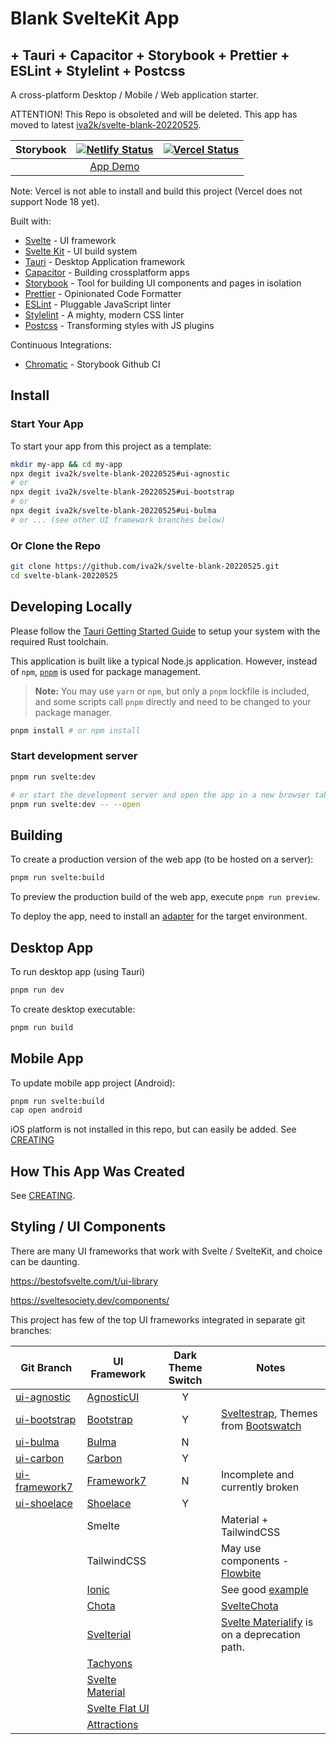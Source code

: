 # Blank SvelteKit App

## + Tauri + Capacitor + Storybook + Prettier + ESLint + Stylelint + Postcss

A cross-platform Desktop / Mobile / Web application starter.

ATTENTION! This Repo is obsoleted and will be deleted. This app has moved to latest [iva2k/svelte-blank-20220525](https://github.com/iva2k/svelte-blank-20221125).

<!-- prettier-ignore -->
|Storybook| [![Netlify Status](https://api.netlify.com/api/v1/badges/8a3028e8-f005-4617-9190-f54092b6e9c3/deploy-status)](https://app.netlify.com/sites/svelte-blank-20220525/deploys) |  [![Vercel Status](https://shields.io/github/deployments/iva2k/svelte-blank-20220525/production?style=flat&label=vercel&logo=vercel)](https://vercel.com/iva2k/svelte-blank-20220525) |
|:-:|:-:|:-:|
|| [App Demo](https://svelte-blank-20220525.netlify.app) |  |

Note: Vercel is not able to install and build this project (Vercel does not support Node 18 yet).

Built with:

- [Svelte](https://svelte.dev) - UI framework
- [Svelte Kit](https://kit.svelte.dev) - UI build system
- [Tauri](https://tauri.studio) - Desktop Application framework
- [Capacitor](https://capacitorjs.com) - Building crossplatform apps
- [Storybook](https://storybook.js.org) - Tool for building UI components and pages in isolation
- [Prettier](https://prettier.io/) - Opinionated Code Formatter
- [ESLint](https://eslint.org) - Pluggable JavaScript linter
- [Stylelint](https://stylelint.io/) - A mighty, modern CSS linter
- [Postcss](https://postcss.org/) - Transforming styles with JS plugins

Continuous Integrations:

- [Chromatic](https://www.chromatic.com) - Storybook Github CI

## Install

### Start Your App

To start your app from this project as a template:

```bash
mkdir my-app && cd my-app
npx degit iva2k/svelte-blank-20220525#ui-agnostic
# or
npx degit iva2k/svelte-blank-20220525#ui-bootstrap
# or
npx degit iva2k/svelte-blank-20220525#ui-bulma
# or ... (see other UI framework branches below)
```

### Or Clone the Repo

```bash
git clone https://github.com/iva2k/svelte-blank-20220525.git
cd svelte-blank-20220525
```

## Developing Locally

Please follow the [Tauri Getting Started Guide](https://tauri.studio/en/docs/getting-started/intro#steps) to setup your system with the required Rust toolchain.

This application is built like a typical Node.js application. However, instead of `npm`, [`pnpm`](https://pnpm.io/) is used for package management.

> **Note:** You may use `yarn` or `npm`, but only a `pnpm` lockfile is included, and some scripts call `pnpm` directly and need to be changed to your package manager.

```bash
pnpm install # or npm install
```

### Start development server

```bash
pnpm run svelte:dev

# or start the development server and open the app in a new browser tab
pnpm run svelte:dev -- --open
```

## Building

To create a production version of the web app (to be hosted on a server):

```bash
pnpm run svelte:build
```

To preview the production build of the web app, execute `pnpm run preview`.

To deploy the app, need to install an [adapter](https://kit.svelte.dev/docs/adapters) for the target environment.

## Desktop App

To run desktop app (using Tauri)

```bash
pnpm run dev
```

To create desktop executable:

```bash
pnpm run build
```

## Mobile App

To update mobile app project (Android):

```bash
pnpm run svelte:build
cap open android
```

iOS platform is not installed in this repo, but can easily be added. See [CREATING](./CREATING.md)

## How This App Was Created

See [CREATING](./CREATING.md).

## Styling / UI Components

There are many UI frameworks that work with Svelte / SvelteKit, and choice can be daunting.

<https://bestofsvelte.com/t/ui-library>

<https://sveltesociety.dev/components/>

This project has few of the top UI frameworks integrated in separate git branches:

<!-- prettier-ignore -->
| Git Branch | UI Framework | Dark Theme Switch | Notes |
|-|-|:-:|-|
| [ui-agnostic](../../tree/ui-agnostic)     | [AgnosticUI](https://github.com/AgnosticUI/agnosticui) | Y | |
| [ui-bootstrap](../../tree/ui-bootstrap)   | [Bootstrap](https://github.com/twbs/bootstrap) | Y | [Sveltestrap](https://github.com/bestguy/sveltestrap), Themes from [Bootswatch](https://github.com/thomaspark/bootswatch) |
| [ui-bulma](../../tree/ui-bulma)           | [Bulma](https://bulma.io/) | N | |
| [ui-carbon](../../tree/ui-carbon)         | [Carbon](https://carbon-components-svelte.onrender.com/) | Y | |
| [ui-framework7](../../tree/ui-framework7) | [Framework7](https://framework7.io/svelte/introduction.html) | N | Incomplete and currently broken |
| [ui-shoelace](../../tree/ui-shoelace)     | [Shoelace](https://shoelace.style/) | Y | |
|                                           | Smelte       |   | Material + TailwindCSS |
|                                           | TailwindCSS  |   | May use components - [Flowbite](https://flowbite.com/docs/getting-started/introduction/) |
|                                           | [Ionic](https://ionicframework.com) |   | See good [example](https://github.com/Tommertom/svelte-ionic-app) |
|                                           | [Chota](https://jenil.github.io/chota/) |   | [SvelteChota](https://alexxnb.github.io/svelte-chota/why_chota) |
| | [Svelterial](https://github.com/svelterialjs/svelterial) |   | [Svelte Materialify](https://github.com/TheComputerM/svelte-materialify) is on a deprecation path. |
| | [Tachyons](https://tachyons.io) |   | |
| | [Svelte Material](https://sveltematerialui.com/) |   | |
| | [Svelte Flat UI](https://svelteui.js.org/#/) |   | |
| | [Attractions](https://github.com/illright/attractions) |   | |
